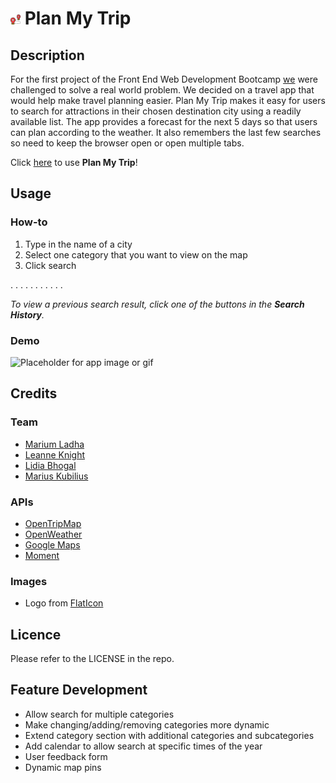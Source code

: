 # ![around the world travel icon](./assets/media/images/destination-favicon.png) Plan My Trip

## Description

For the first project of the Front End Web Development Bootcamp [we](#team) were challenged to solve a real world problem. We decided on a travel app that would help make travel planning easier. Plan My Trip makes it easy for users to search for attractions in their chosen destination city using a readily available list. The app provides a forecast for the next 5 days so that users can plan according to the weather. It also remembers the last few searches so need to keep the browser open or open multiple tabs.

Click [here](https://mariuml.github.io/plan-my-trip/) to use **Plan My Trip**!

## Usage

### How-to

1. Type in the name of a city
2. Select one category that you want to view on the map
3. Click search

. . . . . . . . . . .

_To view a previous search result, click one of the buttons in the **Search History**._

### Demo

![Placeholder for app image or gif](./assets/media/)

## Credits

### Team

- [Marium Ladha](https://github.com/mariuml)
- [Leanne Knight](https://github.com/YaszMoon)
- [Lidia Bhogal](https://github.com/LidiaBhogal)
- [Marius Kubilius](https://github.com/MarKubil)

### APIs

- [OpenTripMap](https://opentripmap.io/product)
- [OpenWeather](https://openweathermap.org)
- [Google Maps](https://developers.google.com/maps)
- [Moment](https://momentjs.com/docs/)

### Images

- Logo from [FlatIcon](https://www.flaticon.com/free-icon/travel_5219574)

## Licence

Please refer to the LICENSE in the repo.

## Feature Development

- Allow search for multiple categories
- Make changing/adding/removing categories more dynamic
- Extend category section with additional categories and subcategories
- Add calendar to allow search at specific times of the year
- User feedback form
- Dynamic map pins
